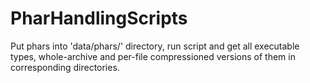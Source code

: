 # PharHandlingScripts

Put phars into 'data/phars/' directory, run script and get all executable types,
whole-archive and per-file compressioned versions of them in corresponding directories.
